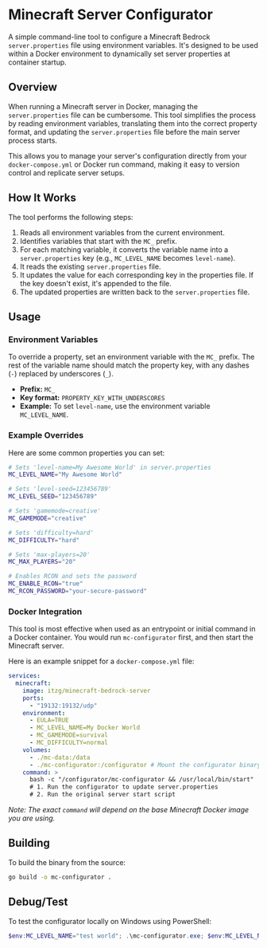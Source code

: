 # Minecraft Server Configurator

A simple command-line tool to configure a Minecraft Bedrock `server.properties` file using environment variables. It's designed to be used within a Docker environment to dynamically set server properties at container startup.

## Overview

When running a Minecraft server in Docker, managing the `server.properties` file can be cumbersome. This tool simplifies the process by reading environment variables, translating them into the correct property format, and updating the `server.properties` file before the main server process starts.

This allows you to manage your server's configuration directly from your `docker-compose.yml` or Docker run command, making it easy to version control and replicate server setups.

## How It Works

The tool performs the following steps:

1.  Reads all environment variables from the current environment.
2.  Identifies variables that start with the `MC_` prefix.
3.  For each matching variable, it converts the variable name into a `server.properties` key (e.g., `MC_LEVEL_NAME` becomes `level-name`).
4.  It reads the existing `server.properties` file.
5.  It updates the value for each corresponding key in the properties file. If the key doesn't exist, it's appended to the file.
6.  The updated properties are written back to the `server.properties` file.

## Usage

### Environment Variables

To override a property, set an environment variable with the `MC_` prefix. The rest of the variable name should match the property key, with any dashes (`-`) replaced by underscores (`_`).

- **Prefix:** `MC_`
- **Key format:** `PROPERTY_KEY_WITH_UNDERSCORES`
- **Example:** To set `level-name`, use the environment variable `MC_LEVEL_NAME`.

### Example Overrides

Here are some common properties you can set:

```bash
# Sets 'level-name=My Awesome World' in server.properties
MC_LEVEL_NAME="My Awesome World"

# Sets 'level-seed=123456789'
MC_LEVEL_SEED="123456789"

# Sets 'gamemode=creative'
MC_GAMEMODE="creative"

# Sets 'difficulty=hard'
MC_DIFFICULTY="hard"

# Sets 'max-players=20'
MC_MAX_PLAYERS="20"

# Enables RCON and sets the password
MC_ENABLE_RCON="true"
MC_RCON_PASSWORD="your-secure-password"
```

### Docker Integration

This tool is most effective when used as an entrypoint or initial command in a Docker container. You would run `mc-configurator` first, and then start the Minecraft server.

Here is an example snippet for a `docker-compose.yml` file:

```yaml
services:
  minecraft:
    image: itzg/minecraft-bedrock-server
    ports:
      - "19132:19132/udp"
    environment:
      - EULA=TRUE
      - MC_LEVEL_NAME=My Docker World
      - MC_GAMEMODE=survival
      - MC_DIFFICULTY=normal
    volumes:
      - ./mc-data:/data
      - ./mc-configurator:/configurator # Mount the configurator binary
    command: >
      bash -c "/configurator/mc-configurator && /usr/local/bin/start"
      # 1. Run the configurator to update server.properties
      # 2. Run the original server start script
```

_Note: The exact `command` will depend on the base Minecraft Docker image you are using._

## Building

To build the binary from the source:

```bash
go build -o mc-configurator .
```

## Debug/Test

To test the configurator locally on Windows using PowerShell:

```powershell
$env:MC_LEVEL_NAME="test world"; .\mc-configurator.exe; $env:MC_LEVEL_NAME=$null
```
